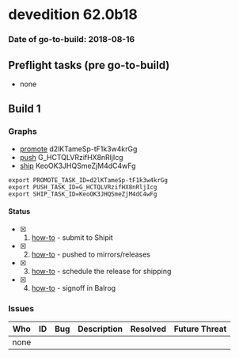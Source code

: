 # devedition 62.0b18

### Date of go-to-build: 2018-08-16

## Preflight tasks (pre go-to-build)
- none

## Build 1  

### Graphs
* [promote](https://tools.taskcluster.net/push-inspector/#/d2lKTameSp-tF1k3w4krGg) d2lKTameSp-tF1k3w4krGg
* [push](https://tools.taskcluster.net/push-inspector/#/G_HCTQLVRzifHX8nRljIcg) G_HCTQLVRzifHX8nRljIcg
* [ship](https://tools.taskcluster.net/push-inspector/#/KeoOK3JHQSmeZjM4dC4wFg) KeoOK3JHQSmeZjM4dC4wFg
```
export PROMOTE_TASK_ID=d2lKTameSp-tF1k3w4krGg
export PUSH_TASK_ID=G_HCTQLVRzifHX8nRljIcg
export SHIP_TASK_ID=KeoOK3JHQSmeZjM4dC4wFg
```


#### Status
- [x] 1.  [how-to](https://wiki.mozilla.org/Release:Release_Automation_on_Mercurial:Starting_a_Release#Submit_to_Ship_It)  - submit to Shipit
- [x] 2.  [how-to](https://github.com/mozilla-releng/releasewarrior-2.0/blob/master/docs/release-promotion/desktop/howto.md#push-artifacts-to-releases-directory)  - pushed to mirrors/releases
- [x] 3.  [how-to](https://github.com/mozilla-releng/releasewarrior-2.0/blob/master/docs/release-promotion/desktop/howto.md#ship-the-release)  - schedule the release for shipping
- [x] 4.  [how-to](https://github.com/mozilla-releng/releasewarrior-2.0/blob/master/docs/release-promotion/desktop/howto.md#obtain-sign-offs-for-changes)  - signoff in Balrog

### Issues
| Who                 | ID               | Bug                                                                 | Description                | Resolved                | Future Threat                |
| ------------------- | ---------------- | ------------------------------------------------------------------- | -------------------------- | ----------------------- | ---------------------------- |
| none | | | | | |

